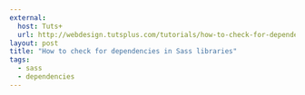 ```yaml
---
external:
  host: Tuts+
  url: http://webdesign.tutsplus.com/tutorials/how-to-check-for-dependencies-in-sass-libraries--cms-21558
layout: post
title: "How to check for dependencies in Sass libraries"
tags:
  - sass
  - dependencies
---
```

